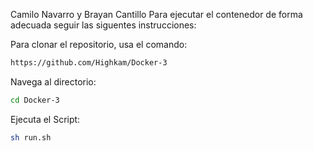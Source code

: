 Camilo Navarro y Brayan Cantillo
Para ejecutar el contenedor de forma adecuada seguir las siguentes instrucciones:

Para clonar el repositorio, usa el comando:
```bash
https://github.com/Highkam/Docker-3
```
Navega al directorio:
```bash
cd Docker-3
```
Ejecuta el Script:

```bash
sh run.sh
```
